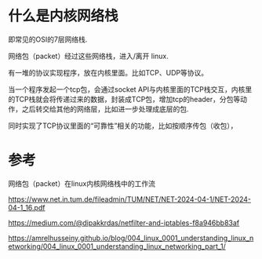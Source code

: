 # 什么是内核网络栈

即常见的OSI的7层网络栈. 

网络包（packet）经过这些网络栈，进入/离开 linux.


有一堆的协议实现程序，放在内核里面。比如TCP、UDP等协议。

当一个程序发起一个tcp包，会通过socket API与内核里面的TCP栈交互，内核里的TCP栈就会将传递过来的数据，封装成TCP包，增加tcp的header，分包等动作，之后转交给其他的网络层，比如进一步处理成底层的包.

同时实现了TCP协议里面的“可靠性”相关的功能，比如按顺序传包（收包），


# 参考

网络包（packet）在linux内核网络栈中的工作流

https://www.net.in.tum.de/fileadmin/TUM/NET/NET-2024-04-1/NET-2024-04-1_16.pdf

https://medium.com/@dipakkrdas/netfilter-and-iptables-f8a946bb83af

https://amrelhusseiny.github.io/blog/004_linux_0001_understanding_linux_networking/004_linux_0001_understanding_linux_networking_part_1/
